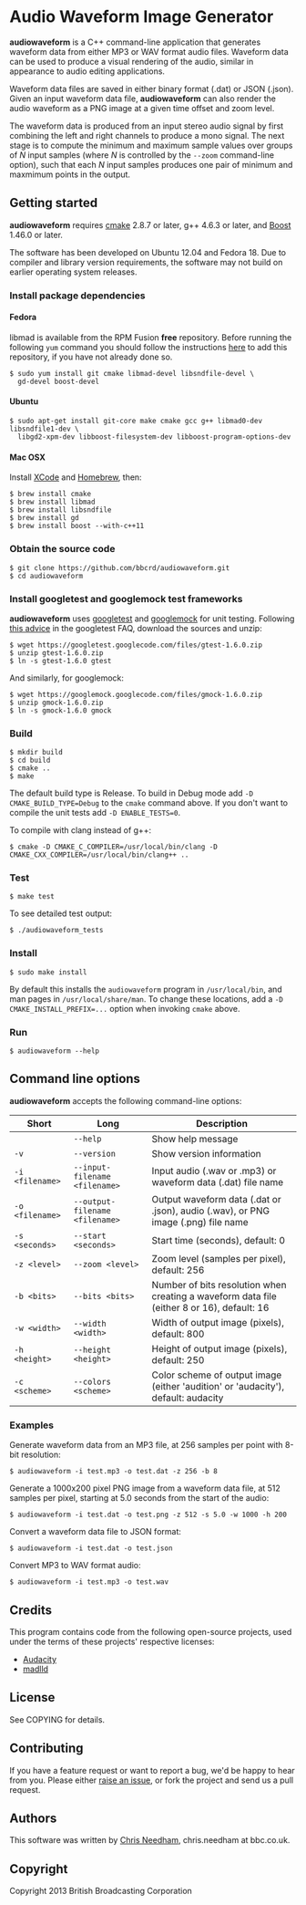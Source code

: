 # Audio Waveform Image Generator

**audiowaveform** is a C++ command-line application that generates waveform data
from either MP3 or WAV format audio files. Waveform data can be used to produce
a visual rendering of the audio, similar in appearance to audio editing
applications.

Waveform data files are saved in either binary format (.dat) or JSON (.json).
Given an input waveform data file, **audiowaveform** can also render the audio
waveform as a PNG image at a given time offset and zoom level.

The waveform data is produced from an input stereo audio signal by first
combining the left and right channels to produce a mono signal. The next stage
is to compute the minimum and maximum sample values over groups of *N* input
samples (where *N* is controlled by the `--zoom` command-line option), such that
each *N* input samples produces one pair of minimum and maxmimum points in the
output.

## Getting started

**audiowaveform** requires [cmake](http:///www.cmake.org) 2.8.7 or later, g++ 4.6.3 or later, and [Boost](http://www.boost.org) 1.46.0 or later.

The software has been developed on Ubuntu 12.04 and Fedora 18. Due to compiler and library version requirements, the software may not build on earlier operating system releases.

### Install package dependencies

#### Fedora

libmad is available from the RPM Fusion **free** repository. Before running the
following `yum` command you should follow the instructions
[here](http://rpmfusion.org/Configuration) to add this repository, if you have
not already done so.

    $ sudo yum install git cmake libmad-devel libsndfile-devel \
      gd-devel boost-devel

#### Ubuntu

    $ sudo apt-get install git-core make cmake gcc g++ libmad0-dev libsndfile1-dev \
      libgd2-xpm-dev libboost-filesystem-dev libboost-program-options-dev

#### Mac OSX

Install [XCode](https://developer.apple.com/xcode/) and
[Homebrew](http://mxcl.github.io/homebrew/), then:

    $ brew install cmake
    $ brew install libmad
    $ brew install libsndfile
    $ brew install gd
    $ brew install boost --with-c++11

### Obtain the source code

    $ git clone https://github.com/bbcrd/audiowaveform.git
    $ cd audiowaveform

### Install googletest and googlemock test frameworks

**audiowaveform** uses [googletest](https://code.google.com/p/googletest/) and
[googlemock](https://code.google.com/p/googlemock/) for unit testing.
Following [this advice](https://code.google.com/p/googletest/wiki/V1_6_FAQ#Why_is_it_not_recommended_to_install_a_pre-compiled_copy_of_Goog)
in the googletest FAQ, download the sources and unzip:

    $ wget https://googletest.googlecode.com/files/gtest-1.6.0.zip
    $ unzip gtest-1.6.0.zip
    $ ln -s gtest-1.6.0 gtest

And similarly, for googlemock:

    $ wget https://googlemock.googlecode.com/files/gmock-1.6.0.zip
    $ unzip gmock-1.6.0.zip
    $ ln -s gmock-1.6.0 gmock

### Build

    $ mkdir build
    $ cd build
    $ cmake ..
    $ make

The default build type is Release. To build in Debug mode add
`-D CMAKE_BUILD_TYPE=Debug` to the `cmake` command above. If you don't want to
compile the unit tests add `-D ENABLE_TESTS=0`.

To compile with clang instead of g++:

    $ cmake -D CMAKE_C_COMPILER=/usr/local/bin/clang -D CMAKE_CXX_COMPILER=/usr/local/bin/clang++ ..

### Test

    $ make test

To see detailed test output:

    $ ./audiowaveform_tests

### Install

    $ sudo make install

By default this installs the `audiowaveform` program in `/usr/local/bin`, and man pages in `/usr/local/share/man`. To change these locations, add a `-D CMAKE_INSTALL_PREFIX=...` option when invoking `cmake` above.

### Run

    $ audiowaveform --help

## Command line options

**audiowaveform** accepts the following command-line options:

| Short           | Long                           | Description                                                                                |
| --------------- | ------------------------------ | ------------------------------------------------------------------------------------------ |
|                 | `--help`                       | Show help message                                                                          |
| `-v`            | `--version`                    | Show version information                                                                   |
| `-i <filename>` | `--input-filename <filename>`  | Input audio (.wav or .mp3) or waveform data (.dat) file name                               |
| `-o <filename>` | `--output-filename <filename>` | Output waveform data (.dat or .json), audio (.wav), or PNG image (.png) file name          |
| `-s <seconds>`  | `--start <seconds>`            | Start time (seconds), default: 0                                                           |
| `-z <level>`    | `--zoom <level>`               | Zoom level (samples per pixel), default: 256                                               |
| `-b <bits>`     | `--bits <bits>`                | Number of bits resolution when creating a waveform data file (either 8 or 16), default: 16 |
| `-w <width>`    | `--width <width>`              | Width of output image (pixels), default: 800                                               |
| `-h <height>`   | `--height <height>`            | Height of output image (pixels), default: 250                                              |
| `-c <scheme>`   | `--colors <scheme>`            | Color scheme of output image (either 'audition' or 'audacity'), default: audacity          |

### Examples

Generate waveform data from an MP3 file, at 256 samples per point
with 8-bit resolution:

    $ audiowaveform -i test.mp3 -o test.dat -z 256 -b 8

Generate a 1000x200 pixel PNG image from a waveform data file,
at 512 samples per pixel, starting at 5.0 seconds from the start of the audio:

    $ audiowaveform -i test.dat -o test.png -z 512 -s 5.0 -w 1000 -h 200

Convert a waveform data file to JSON format:

    $ audiowaveform -i test.dat -o test.json

Convert MP3 to WAV format audio:

    $ audiowaveform -i test.mp3 -o test.wav

## Credits

This program contains code from the following open-source projects, used under
the terms of these projects' respective licenses:

* [Audacity](http://audacity.sourceforge.net/)
* [madlld](http://www.bsd-dk.dk/~elrond/audio/madlld/)

## License

See COPYING for details.

## Contributing

If you have a feature request or want to report a bug, we'd be happy to hear from you. Please either [raise an issue](https://github.com/bbcrd/audiowaveform/issues), or fork the project and send us a pull request.

## Authors

This software was written by [Chris Needham](https://github.com/chrisn), chris.needham at bbc.co.uk.

## Copyright

Copyright 2013 British Broadcasting Corporation

